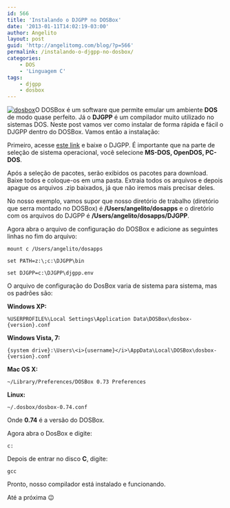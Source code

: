 ```yaml
---
id: 566
title: 'Instalando o DJGPP no DOSBox'
date: '2013-01-11T14:02:19-03:00'
author: Angelito
layout: post
guid: 'http://angelitomg.com/blog/?p=566'
permalink: /instalando-o-djgpp-no-dosbox/
categories:
    - DOS
    - 'Linguagem C'
tags:
    - djgpp
    - dosbox
---
```


[![dosbox](http://angelitomg.com/blog/wp-content/uploads/2013/01/DOSBox_Logo.png)](http://angelitomg.com/blog/wp-content/uploads/2013/01/DOSBox_Logo.png)O DOSBox é um software que permite emular um ambiente **DOS** de modo quase perfeito. Já o **DJGPP** é um compilador muito utilizado no sistemas DOS. Neste post vamos ver como instalar de forma rápida e fácil o DJGPP dentro do DOSBox. Vamos então a instalação:

Primeiro, acesse [este link](http://www.delorie.com/djgpp/zip-picker.html) e baixe o DJGPP. É importante que na parte de seleção de sistema operacional, você selecione **MS-DOS, OpenDOS, PC-DOS**.

Após a seleção de pacotes, serão exibidos os pacotes para download. Baixe todos e coloque-os em uma pasta. Extraia todos os arquivos e depois apague os arquivos .zip baixados, já que não iremos mais precisar deles.

No nosso exemplo, vamos supor que nosso diretório de trabalho (diretório que serra montado no DOSBox) é **/Users/angelito/dosapps** e o diretório com os arquivos do DJGPP é **/Users/angelito/dosapps/DJGPP**.

Agora abra o arquivo de configuração do DOSBox e adicione as seguintes linhas no fim do arquivo:

`mount c /Users/angelito/dosapps`

`set PATH=z:\;c:\DJGPP\bin`

`set DJGPP=c:\DJGPP\djgpp.env`

O arquivo de configuração do DosBox varia de sistema para sistema, mas os padrões são:

**Windows XP:**

`%USERPROFILE%\Local Settings\Application Data\DOSBox\dosbox-{version}.conf`

**Windows Vista, 7:**

`{system drive}:\Users\<i>{username}</i>\AppData\Local\DOSBox\dosbox-{version}.conf`

**Mac OS X:**

`~/Library/Preferences/DOSBox 0.73 Preferences`

**Linux:**

`~/.dosbox/dosbox-0.74.conf`

Onde **0.74** é a versão do DOSBox.

Agora abra o DosBox e digite:

`c:`

Depois de entrar no disco **C**, digite:

`gcc`

Pronto, nosso compilador está instalado e funcionando.

Até a próxima 😉